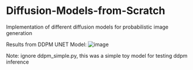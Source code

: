 # Diffusion-Models-from-Scratch
Implementation of different diffusion models for probabilistic image generation 


Results from DDPM UNET Model:
![image](https://github.com/nickd16/Diffusion-Models-from-Scratch/assets/108239710/d394f8c8-7f58-4abf-b0a7-0e1fcc37bcce)


Note: ignore ddpm_simple.py, this was a simple toy model for testing ddpm inference
